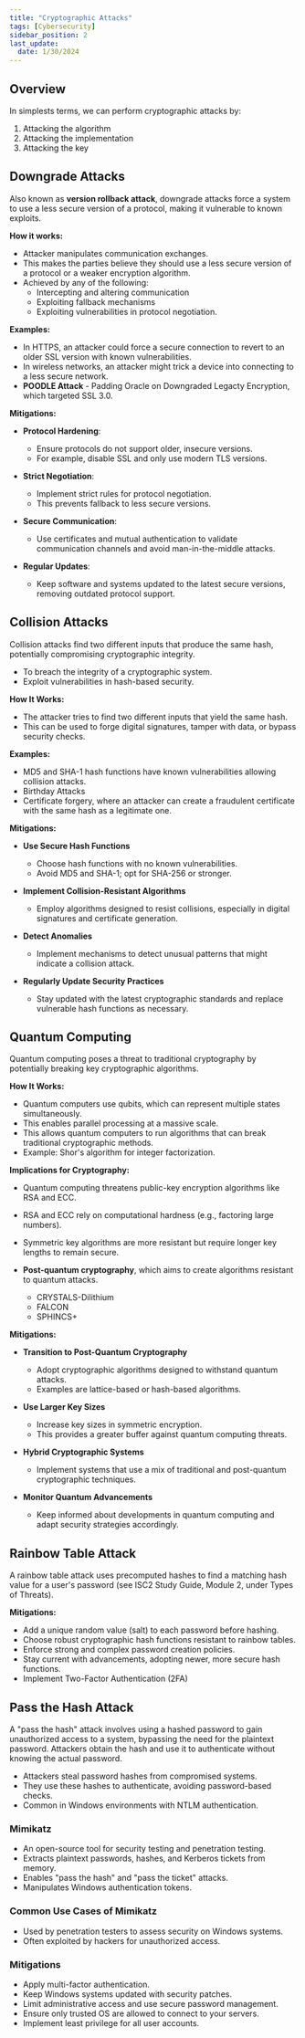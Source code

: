 ```yaml
---
title: "Cryptographic Attacks"
tags: [Cybersecurity]
sidebar_position: 2
last_update:
  date: 1/30/2024
---
```




## Overview

In simplests terms, we can perform cryptographic attacks by:

1. Attacking the algorithm
2. Attacking the implementation
3. Attacking the key

## Downgrade Attacks

Also known as **version rollback attack**, downgrade attacks force a system to use a less secure version of a protocol, making it vulnerable to known exploits. 

**How it works:**

- Attacker manipulates communication exchanges.
- This makes the parties believe they should use a less secure version of a protocol or a weaker encryption algorithm.
- Achieved by any of the following:
  - Intercepting and altering communication
  - Exploiting fallback mechanisms
  - Exploiting vulnerabilities in protocol negotiation.

**Examples:**

  - In HTTPS, an attacker could force a secure connection to revert to an older SSL version with known vulnerabilities.
  - In wireless networks, an attacker might trick a device into connecting to a less secure network.
  - **POODLE Attack** - Padding Oracle on Downgraded Legacty Encryption, which targeted SSL 3.0.

**Mitigations:**

- **Protocol Hardening**: 
  - Ensure protocols do not support older, insecure versions. 
  - For example, disable SSL and only use modern TLS versions.

- **Strict Negotiation**: 
  - Implement strict rules for protocol negotiation.
  - This prevents fallback to less secure versions.

- **Secure Communication**: 
  - Use certificates and mutual authentication to validate communication channels and avoid man-in-the-middle attacks.

- **Regular Updates**: 
  - Keep software and systems updated to the latest secure versions, removing outdated protocol support.



## Collision Attacks

Collision attacks find two different inputs that produce the same hash, potentially compromising cryptographic integrity. 

- To breach the integrity of a cryptographic system.
- Exploit vulnerabilities in hash-based security.

**How It Works:**

- The attacker tries to find two different inputs that yield the same hash.
- This can be used to forge digital signatures, tamper with data, or bypass security checks.

**Examples:**

- MD5 and SHA-1 hash functions have known vulnerabilities allowing collision attacks.
- Birthday Attacks
- Certificate forgery, where an attacker can create a fraudulent certificate with the same hash as a legitimate one.

**Mitigations:**

- **Use Secure Hash Functions**
  - Choose hash functions with no known vulnerabilities. 
  - Avoid MD5 and SHA-1; opt for SHA-256 or stronger.

- **Implement Collision-Resistant Algorithms** 
  - Employ algorithms designed to resist collisions, especially in digital signatures and certificate generation.

- **Detect Anomalies** 
  - Implement mechanisms to detect unusual patterns that might indicate a collision attack.

- **Regularly Update Security Practices** 
  - Stay updated with the latest cryptographic standards and replace vulnerable hash functions as necessary.




## Quantum Computing

Quantum computing poses a threat to traditional cryptography by potentially breaking key cryptographic algorithms. 
  
**How It Works:**

- Quantum computers use qubits, which can represent multiple states simultaneously.
- This enables parallel processing at a massive scale.
- This allows quantum computers to run algorithms that can break traditional cryptographic methods.
- Example: Shor's algorithm for integer factorization.
  
**Implications for Cryptography:**

- Quantum computing threatens public-key encryption algorithms like RSA and ECC.
- RSA and ECC rely on computational hardness (e.g., factoring large numbers).
- Symmetric key algorithms are more resistant but require longer key lengths to remain secure.
- **Post-quantum cryptography**, which aims to create algorithms resistant to quantum attacks.
  
  - CRYSTALS-Dilithium 
  - FALCON 
  - SPHINCS+

**Mitigations:**

- **Transition to Post-Quantum Cryptography** 

  - Adopt cryptographic algorithms designed to withstand quantum attacks.
  - Examples are lattice-based or hash-based algorithms.

- **Use Larger Key Sizes** 

  - Increase key sizes in symmetric encryption.
  - This provides a greater buffer against quantum computing threats.

- **Hybrid Cryptographic Systems** 

  - Implement systems that use a mix of traditional and post-quantum cryptographic techniques.

- **Monitor Quantum Advancements** 

  - Keep informed about developments in quantum computing and adapt security strategies accordingly.

## Rainbow Table Attack 

A rainbow table attack uses precomputed hashes to find a matching hash value for a user's password (see ISC2 Study Guide, Module 2, under Types of Threats). 

**Mitigations:**

  - Add a unique random value (salt) to each password before hashing.
  - Choose robust cryptographic hash functions resistant to rainbow tables.
  - Enforce strong and complex password creation policies.
  - Stay current with advancements, adopting newer, more secure hash functions.
  - Implement Two-Factor Authentication (2FA)


## Pass the Hash Attack

A "pass the hash" attack involves using a hashed password to gain unauthorized access to a system, bypassing the need for the plaintext password. Attackers obtain the hash and use it to authenticate without knowing the actual password.

- Attackers steal password hashes from compromised systems.
- They use these hashes to authenticate, avoiding password-based checks.
- Common in Windows environments with NTLM authentication.


### Mimikatz

  - An open-source tool for security testing and penetration testing.
  - Extracts plaintext passwords, hashes, and Kerberos tickets from memory.
  - Enables "pass the hash" and "pass the ticket" attacks.
  - Manipulates Windows authentication tokens.

### Common Use Cases of Mimikatz

  - Used by penetration testers to assess security on Windows systems.
  - Often exploited by hackers for unauthorized access.

### Mitigations

  - Apply multi-factor authentication.
  - Keep Windows systems updated with security patches.
  - Limit administrative access and use secure password management.
  - Ensure only trusted OS are allowed to connect to your servers.
  - Implement least privilege for all user accounts.
